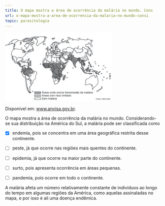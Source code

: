 ```yaml
---
title: O mapa mostra a área de ocorrência da malária no mundo. Cons
url: o-mapa-mostra-a-area-de-ocorrencia-da-malaria-no-mundo-consi
topic: parasitologia
---
```



![](6bf9be36-e33c-8fe1-605c-8a5f76ce2fb7.png)

Disponível em: www.anvisa.gov.br.

O mapa mostra a área de ocorrência da malária no mundo. Considerando-se sua distribuição na América do Sul, a malária pode ser classificada como



- [x] endemia, pois se concentra em uma área geográfica restrita desse continente.
- [ ] peste, já que ocorre nas regiões mais quentes do continente.
- [ ] epidemia, já que ocorre na maior parte do continente.
- [ ] surto, pois apresenta ocorrência em áreas pequenas.
- [ ] pandemia, pois ocorre em todo o continente.


A malária afeta um número relativamente constante de indivíduos ao longo do tempo em algumas regiões da América, como aquelas assinaladas no mapa, e por isso é ali uma doença endêmica.
